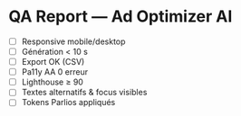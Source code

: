 # QA Report — Ad Optimizer AI

- [ ] Responsive mobile/desktop
- [ ] Génération < 10 s
- [ ] Export OK (CSV)
- [ ] Pa11y AA 0 erreur
- [ ] Lighthouse ≥ 90
- [ ] Textes alternatifs & focus visibles
- [ ] Tokens Parlios appliqués
